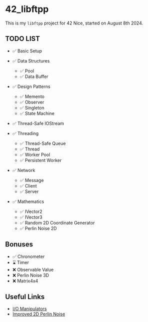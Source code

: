 # 42_libftpp

This is my `libftpp` project for 42 Nice, started on August 8th 2024.

## TODO LIST

- ✅ Basic Setup

- ✅ Data Structures
  - ✅ Pool
  - ✅ Data Buffer

- ✅ Design Patterns
  - ✅ Memento
  - ✅ Observer
  - ✅ Singleton
  - ✅ State Machine

- ✅ Thread-Safe IOStream

- ✅ Threading
  - ✅ Thread-Safe Queue
  - ✅ Thread
  - ✅ Worker Pool
  - ✅ Persistent Worker

- ✅ Network
  - ✅ Message
  - ✅ Client
  - ✅ Server

- ✅ Mathematics
  - ✅ IVector2
  - ✅ IVector3
  - ✅ Random 2D Coordinate Generator
  - ✅ Perlin Noise 2D

## Bonuses

- ✅ Chronometer
- ⌛ Timer
- ❌ Observable Value
- ❌ Perlin Noise 3D
- ❌ Matrix4x4

## Useful Links

- [I/O Manipulators](https://en.cppreference.com/w/cpp/io/manip)
- [Improved 2D Perlin Noise](https://rtouti.github.io/graphics/perlin-noise-algorithm)